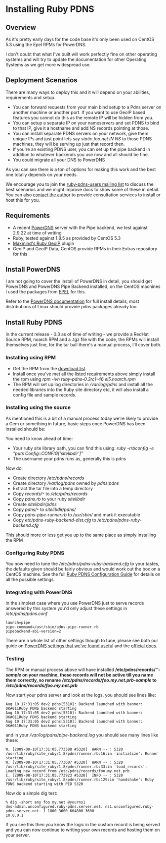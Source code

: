 # Installing Ruby PDNS #
## Overview ##
As it's pretty early days for the code base it's only been used on CentOS 5.3 using the Epel RPMs for PowerDNS.

I don't doubt that what I've built will work perfectly fine on other operating systems and will try to update the documentation for other Operating Systems as we get more widespread use.


## Deployment Scenarios ##
There are many ways to deploy this and it will depend on your abilities, requirements and setup.

  * You can forward requests from your main bind setup to a Pdns server on another machine or another port.  If you want to use GeoIP based features you cannot do this as the remote IP will be hidden from you.
  * You can setup a separate IP on your nameservers and set PDNS to bind to that IP, give it a hostname and add NS records pointing at those.
  * You can install separate PDNS servers on your network, give them unique IPs and just point lets say _static.foo.net IN NS <your pdns server here>_ to those PDNS machines, they will be serving up just that record then.
  * If you're an existing PDNS user, you can set up the pipe backend in addition to whatever backends you use now and all should be fine.
  * You could migrate all your DNS to PowerDNS

As you can see there is a ton of options for making this work and the best one totally depends on your needs.

We encourage you to join the [ruby-pdns-users mailing list](http://groups.google.com/group/ruby-pdns-users) to discuss the best scenarios and we might improve docs to show some of these in detail.  You can also [contact the author](mailto:rip@devco.net) to provide consultation services to install or host this for you.

## Requirements ##
  * A recent [PowerDNS](http://www.powerdns.com/) server with the Pipe backend, we test against 2.9.22 at time of writing
  * Ruby, tested against 1.8.5 as provided by CentOS 5.3
  * [Maxmind's Ruby GeoIP](http://www.maxmind.com/app/ruby) plugin
  * GeoIP and GeoIP Data, CentOS provide RPMs in their Extras repository for this

## Install PowerDNS ##
I am not going to cover the install of PowerDNS in detail, you should get PowerDNS and PowerDNS Pipe Backend installed, on the CentOS machines I used the packages from [EPEL](https://fedoraproject.org/wiki/EPEL) for this.

Refer to the [PowerDNS documentation](http://doc.powerdns.com/) for full install details, most distributions of Linux should provide pdns packages already too.

## Install Ruby PDNS ##
In the current release - 0.3 as of time of writing - we provide a RedHat Source RPM, noarch RPM and a .tgz file with the code, the RPMs will install themselves just fine, for the tar ball there's a manual process, I'll cover both.

### Installing using RPM ###
  * Get the RPM from the [download list](http://code.google.com/p/ruby-pdns/downloads/list)
  * Install once you've met all the listed requirements above simply install the rpm using _rpm -ivh ruby-pdns-0.3rc1-46.el5.noarch.rpm_
  * The RPM will set up log directories in _/var/log/pdns_ and install all the needed libraries into the Ruby site directory etc, it will also install a config file and sample records.

### Installing using the source ###
As mentioned this is a bit of a manual process today we're likely to provide a Gem or something in future, basic steps once PowerDNS has been installed should be:

You need to know ahead of time:
  * Your ruby site library path, you can find this using: _ruby -rrbconfig -e "puts Config::CONFIG['sitelibdir']"_
  * The username your pdns runs as, generally this is pdns

Now do:
  * Create directory _/etc/pdns/records_
  * Create directory _/var/log/pdns_ owned by _pdns:pdns_
  * Extract the tar file into a temp directory
  * Copy _records/`*`_ to _/etc/pdns/records_
  * Copy _pdns.rb_ to your ruby _sitelibdir_
  * Create _sitelibdir/pdns_
  * Copy _pdns/`*`_ to _sitelibdir/pdns/_
  * Copy _pdns-pipe-runner.rb_ to _/usr/sbin/_ and mark it executable
  * Copy _etc/pdns-ruby-backend-dist.cfg_ to _/etc/pdns/pdns-ruby-backend.cfg_

This should more or less get you up to the same place as simply installing the RPM

### Configuring Ruby PDNS ###
You now need to tune the _/etc/pdns/pdns-ruby-backend.cfg_ to your tastes, the defaults given should be fairly obvious and would work out the box on a CentOS machine.  See the full [Ruby PDNS Configuration Guide](ReferenceConfigurationGuide.md) for details on all the possible settings.

### Integrating with PowerDNS ###
In the simplest case where you use PowerDNS just to serve records answered by this system you'd only adjust these settings in _/etc/pdns/pdns.conf_

```
launch=pipe
pipe-command=/usr/sbin/pdns-pipe-runner.rb
pipebackend-abi-version=2
```

There are a whole list of other settings though to tune, please see both our guide on [PowerDNS settings that we've found useful](PDNSConfigurationGuide.md) and the [official docs](http://docs.powerdns.org/).

### Testing ###
The RPM or manual process above will have installed **/etc/pdns/records/'_'-sample_ on your machine, these records will not be active till you name them correctly, so rename _/etc/pdns/records/foo.my.net.prb-sample_ to _/etc/pdns/records/foo.my.net.prb_**

Now start your pdns server and look at the logs, you should see lines like:

```
Aug 10 17:31:05 dev2 pdns[5310]: Backend launched with banner: OK#011Ruby PDNS backend starting
Aug 10 17:31:05 dev2 pdns[5310]: Backend launched with banner: OK#011Ruby PDNS backend starting
Aug 10 17:31:05 dev2 pdns[5310]: Backend launched with banner: OK#011Ruby PDNS backend starting
```

and in your _/var/log/pdns/pipe-backend.log_ you should see many lines like these:

```
W, [2009-08-10T17:31:05.773388 #5320]  WARN -- : 5320 /usr/lib/ruby/site_ruby/1.8/pdns/runner.rb:16:in `initialize': Runner starting
W, [2009-08-10T17:31:05.773607 #5320]  WARN -- : 5320 /usr/lib/ruby/site_ruby/1.8/pdns/runner.rb:33:in `load_records': Loading new record from /etc/pdns/records/foo.my.net.prb
I, [2009-08-10T17:31:05.773923 #5320]  INFO -- : 5320 /usr/lib/ruby/site_ruby/1.8/pdns/runner.rb:129:in `handshake': Ruby PDNS backend starting with PID 5320
```

Now do a simple dig test:

```
% dig +short any foo.my.net @yourns1
dns-admin.unconfigured.ruby-pdns.server.net. ns1.unconfigured.ruby-pdns.server.net. 1 1800 3600 604800 3600
10.0.0.1
```

If you see this then you know the logic in the custom record is being served and you can now continue to writing your own records and hosting them on your server.